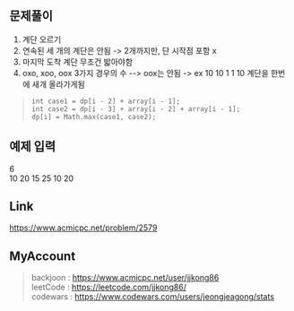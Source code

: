 ## 문제풀이
 1. 계단 오르기
 2. 연속된 세 개의 계단은 안됨 -> 2개까지만, 단 시작점 포함 x
 3. 마지막 도착 계단 무조건 밟아야함
 4. oxo, xoo, oox 3가지 경우의 수 --> oox는 안됨 -> ex 10 10 1 1 10 계단을 한번에 새개 올라가게됨
 
 
> ```
> int case1 = dp[i - 2] + array[i - 1];
> int case2 = dp[i - 3] + array[i - 2] + array[i - 1];
> dp[i] = Math.max(case1, case2);
> ```

## 예제 입력
6  
10
20
15
25
10
20

## Link
https://www.acmicpc.net/problem/2579

## MyAccount
>
> backjoon : <https://www.acmicpc.net/user/jjkong86>  
> leetCode : <https://leetcode.com/jjkong86/>  
> codewars : https://www.codewars.com/users/jeongjeagong/stats
>